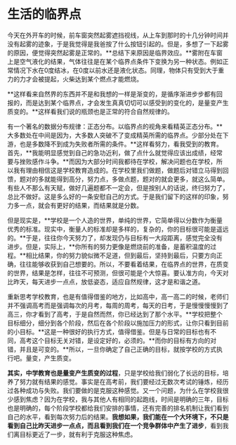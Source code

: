 # 生活的临界点

今天在外开车的时候，前车窗突然起雾遮挡视线，从上车到那时的十几分钟时间并没有起雾的迹象，于是我觉得是我爸按了什么按钮引起的。但是，多想了一下起雾的原因，便觉得突然起雾是正常的。**总结下来原因是临界效应。**雾附在车窗上是空气液化的结果，气体往往是在某个临界点条件下变换为另一种状态。例如正常情况下水在0度结冰，在0度以前水还是液化状态。同理，物体只有受到大于重力的力才会被提起，火柴达到某个燃点才能燃烧。

**这样看来自然界的东西并不是和我想的一样是渐变的，是循序渐进步步都有回报的，而是达到某个临界点，才会发生真真切切可以感受到的变化的，是量变产生质变的。**这样看我们说的瓶颈也是正常的符合自然规律的。

有一个著名的数据分布规律：正态分布。以临界点的视角来看精英正态分布。**大多数处在中间是因为，大多数人突破不了变成精英所需的临界点。少部分处在下游，也是多数降不到成为失败者所需的条件。**这样看努力，看我受到的教育。首先，**我能明显感觉到自己的急功近利，做了点什么就觉得应该出成绩，经常要与挫败感作斗争。**而因为大部分时间我都待在学校，解决问题也在学校，所以我有理由相信这是学校教育造成的。在学校里我们做题，做题后对错立马得到回馈，题对的多就能得到高分，努力点，多做点题，题对的就会更多，就这么简单。有些人不那么有天赋，做好几遍题都不一定会，但是按别人的话说，终归努力了，总比不做好。这是多么好的一条安慰自己的方式。于是我们留下的这样的印象，努力多一点，就会有更好的结果，而结果就是分数。

但是现实是，**学校是一个人造的世界，单纯的世界，它简单得以分数作为衡量优秀的标准。现实中，衡量人的标准却是多样的，复杂的，你的目标很可能是遥远的。**于是，往往你今天努力了，却发现仍与目标有一大段距离，感觉完全没有进步。但是，实际上，**你所有的努力更像是燃烧前的准备，是蓄积温度的过程。**相比结果，你的努力貌似微不足道，但到最后，坚持到最后，只要方向正确，往往能够收获到自己想要的。所以，不要看着结果，在临界点的世界，在质变的世界，结果是怎样，往往不可预测，但很可能是个大惊喜。要认准方向，今天对比昨天，每天进步一点点，放低姿态，适应自然规律，这才是和谐之道。

重新思考学校教育，也是有值得借鉴的地方，比如高中，高一高二的时候，老师们并不强调高考而是强调每次的月考，每周的周考，每天的日考，于是慢慢慢慢到了高三，你才看到了高考，于是自然而然，你已经达到了那个水平。**学校把整个目标细分，细分到各个阶段，然后在各个阶段以施加压力的形式，让你只看到目前的小目标。**这是一种很好的执行方式，值得借鉴。但是与日常的目标也有不同，高考这个目标无关对错，是设定好的，必须的。**而你的目标有方向的对错，并且是可变的。**所以，一旦你确定了自己正确的目标，就按学校的方式执行吧。量变，产生质变。

**其实，中学教育也是量变产生质变的过程**，只是学校给我们弱化了长远的目标，培养了努力就有结果的感觉。事实是在高考前，我们要经过无数次考试的锤炼，经历过各种成功与失败。我们要做的是克服这种感觉。又一个问题，为什么在学校我很少感到焦虑？因为在学校，我与其他人有相同的起跑线，时间是明确的三年，目标也是明确的，每个阶段学校都给我们安排的事情，还有完善的排名机制让我们看到自己的水平，看到每次努力后的结果。**我想如果，我们能在一个大环境下，不只是看到自己比昨天进步一点点，而且看到我们在一个竞争群体中产生了进步**，看到我们离目标更近了一步，就有利于克服这种焦虑。